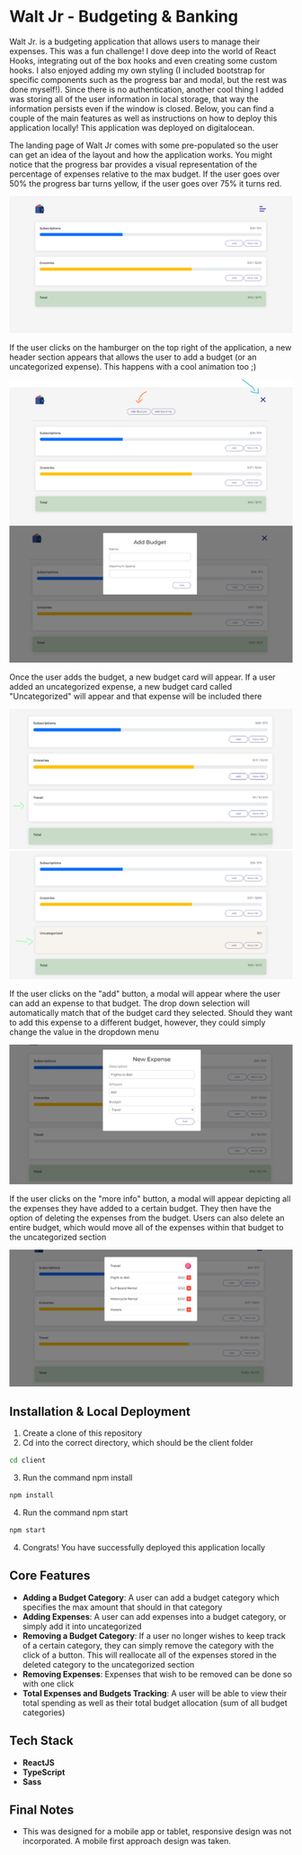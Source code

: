 # Walt Jr - Budgeting & Banking

Walt Jr. is a budgeting application that allows users to manage their expenses.  This was a fun challenge! I dove deep into the world of React Hooks, integrating out of the box hooks and even creating some custom hooks. I also enjoyed adding my own styling (I included bootstrap for specific components such as the progress bar and modal, but the rest was done myself!). Since there is no authentication, another cool thing I added was storing all of the user information in local storage, that way the information persists even if the window is closed. Below, you can find a couple of the main features as well as instructions on how to deploy this application locally! This application was deployed on digitalocean.

The landing page of Walt Jr comes with some pre-populated so the user can get an idea of the layout and how the application works. You might notice that the progress bar provides a visual representation of the percentage of expenses relative to the max budget. If the user goes over 50% the progress bar turns yellow, if the user goes over 75% it turns red.

![screenshot #1](./client/public/app-images/screenshot-1.png)

If the user clicks on the hamburger on the top right of the application, a new header section appears that allows the user to add a budget (or an uncategorized expense). This happens with a cool animation too ;)

![screenshot #2](./client/public/app-images/screenshot-2.png)
![screenshot #3](./client/public/app-images/screenshot-3.png)

Once the user adds the budget, a new budget card will appear. If a user added an uncategorized expense, a new budget card called "Uncategorized" will appear and that expense will be included there

![screenshot #4](./client/public/app-images/screenshot-4.png)
![screenshot #5](./client/public/app-images/screenshot-5.png)

If the user clicks on the "add" button, a modal will appear where the user can add an expense to that budget. The drop down selection will automatically match that of the budget card they selected. Should they want to add this expense to a different budget, however, they could simply change the value in the dropdown menu

![screenshot #6](./client/public/app-images/screenshot-6.png)


If the user clicks on the "more info" button, a modal will appear depicting all the expenses they have added to a certain budget. They then have the option of deleting the expenses from the budget. Users can also delete an entire budget, which would move all of the expenses within that budget to the uncategorized section

![screenshot #7](./client/public/app-images/screenshot-7.png)





## Installation & Local Deployment

1) Create a clone of this repository
2) Cd into the correct directory, which should be the client folder

```bash
cd client
```

3) Run the command npm install

```bash
npm install
```

4) Run the command npm start

```bash
npm start
```

4) Congrats! You have successfully deployed this application locally

## Core Features

* **Adding a Budget Category**: A user can add a budget category which specifies the max amount that should in that category
* **Adding Expenses**: A user can add expenses into a budget category, or simply add it into uncategorized 
* **Removing a Budget Category**: If a user no longer wishes to keep track of a certain category, they can simply remove the category with the click of a button. This will reallocate all of the expenses stored in the deleted category to the uncategorized section
* **Removing Expenses**: Expenses that wish to be removed can be done so with one click
* **Total Expenses and Budgets Tracking**: A user will be able to view their total spending as well as their total budget allocation (sum of all budget categories)

## Tech Stack

* **ReactJS**
* **TypeScript**
* **Sass**

## Final Notes

* This was designed for a mobile app or tablet, responsive design was not incorporated. A mobile first approach design was taken.
